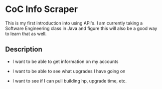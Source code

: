# CoC Info Scraper

This is my first introduction into using API's. I am currently taking a Software
Engineering class in Java and figure this will also be a good way to learn that
as well.

## Description

* I want to be able to get information on my accounts

* I want to be able to see what upgrades I have going on

* I want to see if I can pull building hp, upgrade time, etc.
